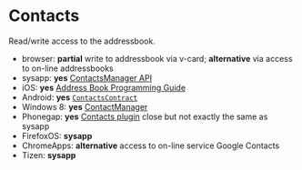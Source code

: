 # Contacts
Read/write access to the addressbook.

* browser: **partial** write to addressbook via v-card; **alternative** via access to on-line addressbooks
* sysapp: **yes** [ContactsManager API](http://www.w3.org/2012/sysapps/contacts-manager-api/)
* iOS: **yes** [Address Book Programming Guide](https://developer.apple.com/library/ios/documentation/ContactData/Conceptual/AddressBookProgrammingGuideforiPhone/Introduction.html)
* Android: **yes** [`ContactsContract`](http://developer.android.com/reference/android/provider/ContactsContract.html)
* Windows 8: **yes** [ContactManager](http://msdn.microsoft.com/en-us/library/windows/apps/windows.applicationmodel.contacts.contactmanager.aspx)
* Phonegap: **yes** [Contacts plugin](http://cordova.apache.org/docs/en/3.3.0/cordova_contacts_contacts.md.html#Contacts) close but not exactly the same as sysapp
* FirefoxOS: **sysapp**
* ChromeApps: **alternative** access to on-line service Google Contacts
* Tizen: **sysapp**

